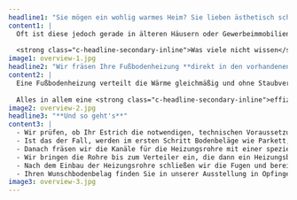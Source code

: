 ```yaml
---
headline1: "Sie mögen ein wohlig warmes Heim? Sie lieben ästhetisch schöne Räume ohne störende Elemente? Dann sollten Sie über eine **Fußbodenheizung** nachdenken."
content1: |
  Oft ist diese jedoch gerade in älteren Häusern oder Gewerbeimmobilien nicht vorhanden. <strong class="c-headline-secondary-inline">Was tun?</strong>
  
  <strong class="c-headline-secondary-inline">Was viele nicht wissen</strong>: ein nachträglicher Einbau muss nicht aufwändig sein. Und er ist auch nicht unbedingt mit einem Bodenaufbau verbunden, der Änderungen an Türen und Zargen mit sich bringt.
image1: overview-1.jpg
headline2: "Wir fräsen Ihre Fußbodenheizung **direkt in den vorhandenen Estrich** und machen Ihren Boden so zum Wohlfühlbereich."
content2: |
  Eine Fußbodenheizung verteilt die Wärme gleichmäßig und ohne Staubverwirbelungen - Allergiker können aufatmen. Zudem braucht sie aufgrund der großen Raumfläche eine geringere Vorlauftemperatur als Heizkörper, verteilt die Wärme damit effizienter und reduziert die Kosten für den Betrieb der Heizung. Und nicht zuletzt setzt sie Ihren Raumgestaltungsideen keine Grenzen - den Platz der Heizkörper können Sie für Schöneres verplanen.
  
  Alles in allem eine <strong class="c-headline-secondary-inline">effiziente</strong> und <strong class="c-headline-secondary-inline">nachhaltige Lösung</strong>, die Ressourcen schont.
image2: overview-2.jpg
headline3: "**Und so geht's**"
content3: |
  - Wir prüfen, ob Ihr Estrich die notwendigen, technischen Voraussetzungen (Mindestdicke 4 cm) erfüllt.
  - Ist das der Fall, werden im ersten Schritt Bodenbeläge wie Parkett, Laminat oder Fliesen entfernt.
  - Danach fräsen wir die Kanäle für die Heizungsrohre mit einer speziellen Maschine in den Estrich ein. Durch die verwendete Technik erfolgt das nahezu staubarm. Dabei wird die Stabilität des Estrichs nicht beeinträchtigt, auch die Traglast von Decken wird nicht erhöht, da der Einbau nahezu gewichtsneutral erfolgt.
  - Wir bringen die Rohre bis zum Verteiler ein, die dann ein Heizungsbauer an das bestehende Heizsystem anschließt.
  - Nach dem Einbau der Heizungsrohre schließen wir die Fugen und bereiten den Boden für den Einbau des Bodenbelages vor.
  - Ihren Wunschbodenbelag finden Sie in unserer Ausstellung in Opfingen.
image3: overview-3.jpg
---
```


